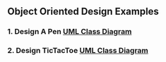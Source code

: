 ## Object Oriented Design Examples

### 1. Design A Pen [UML Class Diagram](https://rb.gy/dg8oig)

### 2. Design TicTacToe [UML Class Diagram](https://rb.gy/vh4lay)

